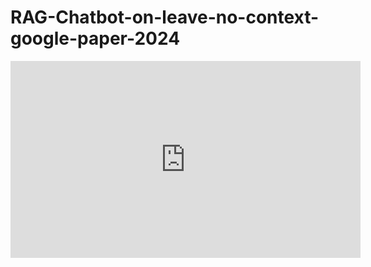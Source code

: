# RAG-Chatbot-on-leave-no-context-google-paper-2024

<iframe width="560" height="315" src="https://drive.google.com/file/d/1Mdm-PYcjT4a3JIB5uVbSapmTermle3hz/view?usp=sharing" frameborder="0" allow="autoplay; encrypted-media" allowfullscreen></iframe>

